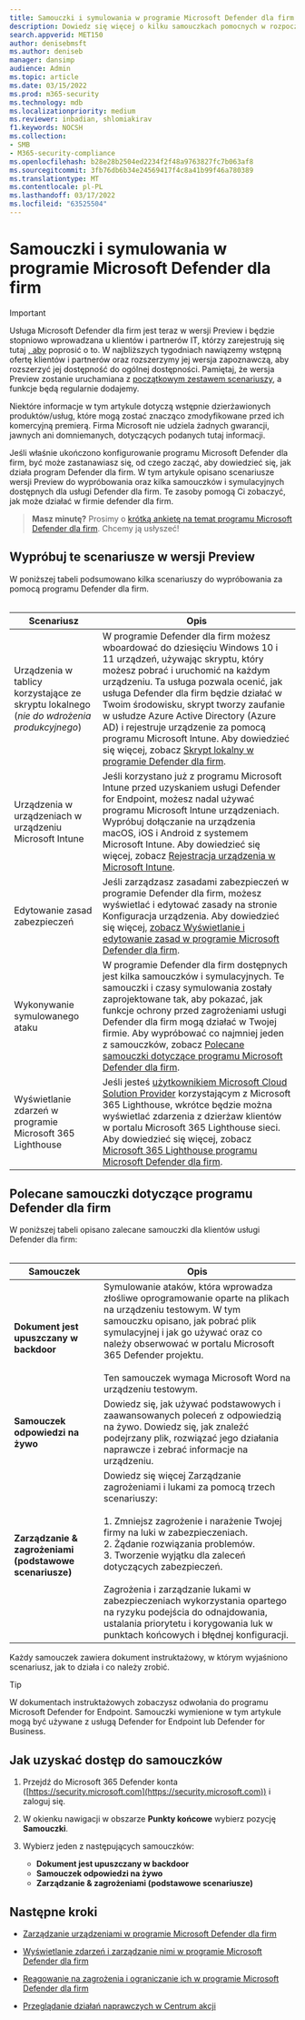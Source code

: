 ```yaml
---
title: Samouczki i symulowania w programie Microsoft Defender dla firm
description: Dowiedz się więcej o kilku samouczkach pomocnych w rozpoczynaniu korzystania z usługi Defender dla firm
search.appverid: MET150
author: denisebmsft
ms.author: deniseb
manager: dansimp
audience: Admin
ms.topic: article
ms.date: 03/15/2022
ms.prod: m365-security
ms.technology: mdb
ms.localizationpriority: medium
ms.reviewer: inbadian, shlomiakirav
f1.keywords: NOCSH
ms.collection:
- SMB
- M365-security-compliance
ms.openlocfilehash: b28e28b2504ed2234f2f48a9763827fc7b063af8
ms.sourcegitcommit: 3fb76db6b34e24569417f4c8a41b99f46a780389
ms.translationtype: MT
ms.contentlocale: pl-PL
ms.lasthandoff: 03/17/2022
ms.locfileid: "63525504"
---
```

# <a name="tutorials-and-simulations-in-microsoft-defender-for-business"></a>Samouczki i symulowania w programie Microsoft Defender dla firm

> [!IMPORTANT]
> Usługa Microsoft Defender dla firm jest teraz w wersji Preview i będzie stopniowo wprowadzana u klientów i partnerów IT, którzy zarejestrują się tutaj [, aby](https://aka.ms/mdb-preview) poprosić o to. W najbliższych tygodniach nawiązemy wstępną ofertę klientów i partnerów oraz rozszerzymy jej wersja zapoznawczą, aby rozszerzyć jej dostępność do ogólnej dostępności. Pamiętaj, że wersja Preview zostanie uruchamiana z [początkowym zestawem scenariuszy](#try-these-preview-scenarios), a funkcje będą regularnie dodajemy.
> 
> Niektóre informacje w tym artykule dotyczą wstępnie dzierżawionych produktów/usług, które mogą zostać znacząco zmodyfikowane przed ich komercyjną premierą. Firma Microsoft nie udziela żadnych gwarancji, jawnych ani domniemanych, dotyczących podanych tutaj informacji. 

Jeśli właśnie ukończono konfigurowanie programu Microsoft Defender dla firm, być może zastanawiasz się, od czego zacząć, aby dowiedzieć się, jak działa program Defender dla firm. W tym artykule opisano scenariusze wersji Preview do wypróbowania oraz kilka samouczków i symulacyjnych dostępnych dla usługi Defender dla firm. Te zasoby pomogą Ci zobaczyć, jak może działać w firmie defender dla firm.

>
> **Masz minutę?**
> Prosimy o <a href="https://microsoft.qualtrics.com/jfe/form/SV_0JPjTPHGEWTQr4y" target="_blank">krótką ankietę na temat programu Microsoft Defender dla firm</a>. Chcemy ją usłyszeć!
>

## <a name="try-these-preview-scenarios"></a>Wypróbuj te scenariusze w wersji Preview

W poniższej tabeli podsumowano kilka scenariuszy do wypróbowania za pomocą programu Defender dla firm. 
<br/><br/>


| Scenariusz  | Opis  |
|---------|---------|
| Urządzenia w tablicy korzystające ze skryptu lokalnego <br/>(*nie do wdrożenia produkcyjnego*)     | W programie Defender dla firm możesz wboardować do dziesięciu Windows 10 i 11 urządzeń, używając skryptu, który możesz pobrać i uruchomić na każdym urządzeniu. Ta usługa pozwala ocenić, jak usługa Defender dla firm będzie działać w Twoim środowisku, skrypt tworzy zaufanie w usłudze Azure Active Directory (Azure AD) i rejestruje urządzenie za pomocą programu Microsoft Intune. Aby dowiedzieć się więcej, zobacz [Skrypt lokalny w programie Defender dla firm](mdb-onboard-devices.md#local-script-in-defender-for-business).         |
| Urządzenia w urządzeniach w urządzeniu Microsoft Intune     | Jeśli korzystano już z programu Microsoft Intune przed uzyskaniem usługi Defender for Endpoint, możesz nadal używać programu Microsoft Intune urządzeniach. Wypróbuj dołączanie na urządzenia macOS, iOS i Android z systemem Microsoft Intune. Aby dowiedzieć się więcej, zobacz [Rejestracja urządzenia w Microsoft Intune](/mem/intune/enrollment/device-enrollment).        |
| Edytowanie zasad zabezpieczeń     | Jeśli zarządzasz zasadami zabezpieczeń w programie Defender dla firm, możesz wyświetlać  i edytować zasady na stronie Konfiguracja urządzenia. Aby dowiedzieć się więcej, [zobacz Wyświetlanie i edytowanie zasad w programie Microsoft Defender dla firm](mdb-view-edit-policies.md).        |
| Wykonywanie symulowanego ataku   | W programie Defender dla firm dostępnych jest kilka samouczków i symulacyjnych. Te samouczki i czasy symulowania zostały zaprojektowane tak, aby pokazać, jak funkcje ochrony przed zagrożeniami usługi Defender dla firm mogą działać w Twojej firmie. Aby wypróbować co najmniej jeden z samouczków, zobacz [Polecane samouczki dotyczące programu Microsoft Defender dla firm](#recommended-tutorials-for-defender-for-business).         |
| Wyświetlanie zdarzeń w programie Microsoft 365 Lighthouse     | Jeśli jesteś [użytkownikiem Microsoft Cloud Solution Provider](/partner-center/enrolling-in-the-csp-program) korzystającym z Microsoft 365 Lighthouse, wkrótce będzie można wyświetlać zdarzenia z dzierżaw klientów w portalu Microsoft 365 Lighthouse sieci. Aby dowiedzieć się więcej, zobacz [Microsoft 365 Lighthouse programu Microsoft Defender dla firm](mdb-lighthouse-integration.md).       |


## <a name="recommended-tutorials-for-defender-for-business"></a>Polecane samouczki dotyczące programu Defender dla firm

W poniższej tabeli opisano zalecane samouczki dla klientów usługi Defender dla firm:
<br/><br/>


| Samouczek  | Opis  |
|---------|---------|
| **Dokument jest upuszczany w backdoor**     | Symulowanie ataków, która wprowadza złośliwe oprogramowanie oparte na plikach na urządzeniu testowym. W tym samouczku opisano, jak pobrać plik symulacyjnej i jak go używać oraz co należy obserwować w portalu Microsoft 365 Defender projektu. <br/><br/>Ten samouczek wymaga Microsoft Word na urządzeniu testowym.   |
| **Samouczek odpowiedzi na żywo**     | Dowiedz się, jak używać podstawowych i zaawansowanych poleceń z odpowiedzią na żywo. Dowiedz się, jak znaleźć podejrzany plik, rozwiązać jego działania naprawcze i zebrać informacje na urządzeniu.   |
| **Zarządzanie & zagrożeniami (podstawowe scenariusze)**     | Dowiedz się więcej Zarządzanie zagrożeniami i lukami za pomocą trzech scenariuszy: <br/><br/>1. Zmniejsz zagrożenie i narażenie Twojej firmy na luki w zabezpieczeniach. <br/>2. Żądanie rozwiązania problemów. <br/>3. Tworzenie wyjątku dla zaleceń dotyczących zabezpieczeń. <br/><br/> Zagrożenia i zarządzanie lukami w zabezpieczeniach wykorzystania opartego na ryzyku podejścia do odnajdowania, ustalania priorytetu i korygowania luk w punktach końcowych i błędnej konfiguracji.      |

Każdy samouczek zawiera dokument instruktażowy, w którym wyjaśniono scenariusz, jak to działa i co należy zrobić.

> [!TIP]
> W dokumentach instruktażowych zobaczysz odwołania do programu Microsoft Defender for Endpoint. Samouczki wymienione w tym artykule mogą być używane z usługą Defender for Endpoint lub Defender for Business.

## <a name="how-to-access-the-tutorials"></a>Jak uzyskać dostęp do samouczków

1. Przejdź do Microsoft 365 Defender konta ([https://security.microsoft.com](https://security.microsoft.com)) i zaloguj się.

2. W okienku nawigacji w obszarze **Punkty końcowe** wybierz pozycję **Samouczki**.

3. Wybierz jeden z następujących samouczków:

   - **Dokument jest upuszczany w backdoor**
   - **Samouczek odpowiedzi na żywo**
   - **Zarządzanie & zagrożeniami (podstawowe scenariusze)**

## <a name="next-steps"></a>Następne kroki

- [Zarządzanie urządzeniami w programie Microsoft Defender dla firm](mdb-manage-devices.md)

- [Wyświetlanie zdarzeń i zarządzanie nimi w programie Microsoft Defender dla firm](mdb-view-manage-incidents.md)

- [Reagowanie na zagrożenia i ograniczanie ich w programie Microsoft Defender dla firm](mdb-respond-mitigate-threats.md)

- [Przeglądanie działań naprawczych w Centrum akcji](mdb-review-remediation-actions.md)